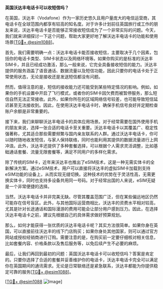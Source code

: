 **英国沃达丰电话卡可以收短信吗？**

在英国，沃达丰（Vodafone）作为一家历史悠久且用户量庞大的电信运营商，其电话卡在全球范围内都享有较高的知名度。对于许多计划前往英国旅行或工作的朋友来说，沃达丰电话卡是否能够正常接收短信成为了一个非常实际的问题。今天，我们就来详细探讨一下这个问题，帮助大家更好地了解沃达丰电话卡的功能和使用场景[[TG💪+ @esim1088](https://t.me/s/esim1088)]。

首先，我们需要明确一点：沃达丰电话卡能否接收短信，主要取决于几个因素，包括你的电话卡类型、SIM卡状态以及网络环境等。如果你购买的是标准的沃达丰SIM卡，并且已经成功激活，那么一般来说，它完全具备接收短信的能力。沃达丰提供的服务涵盖了语音通话、数据流量以及短信功能，因此只要你的电话卡处于正常使用状态，无论是接收还是发送短信都没有问题。

然而，值得注意的是，短信的接收能力还可能受到某些特定情况的影响。例如，如果你的手机设置中开启了飞行模式，或者你的SIM卡因欠费而被暂停服务，那么短信自然无法正常接收。此外，如果你所在的区域网络信号较差，也可能导致短信延迟甚至无法接收到。因此，在使用沃达丰电话卡时，确保手机信号良好并定期检查账户余额是非常重要的。

接下来，我们来聊聊沃达丰电话卡的具体应用场景。对于经常需要在国外使用手机的朋友来说，选择一张合适的电话卡至关重要。沃达丰电话卡以其覆盖广、稳定性强著称，尤其适合那些需要频繁与国内亲友联系的人群。通过沃达丰电话卡，你可以随时随地收发短信，与家人保持联络，同时也能利用其提供的数据流量进行上网冲浪。此外，沃达丰还提供了多种套餐选择，可以根据个人需求灵活调整，比如基础通话套餐、流量无限套餐等，满足不同用户的多样化需求。

除了传统的SIM卡，近年来沃达丰也推出了eSIM技术，这是一种无需实体卡的全新解决方案。通过eSIM技术，用户可以直接将沃达丰的虚拟SIM卡加载到支持eSIM功能的设备上，从而实现无缝切换。这种技术的优势在于灵活性高，无需更换实体卡，同时也支持多设备共用同一号码。对于经常出国的人来说，eSIM无疑是一个非常便捷的选择。

当然，沃达丰电话卡并非完美无缺。尽管其覆盖范围广泛，但在某些偏远地区仍然可能存在信号盲区。此外，与其他国际运营商相比，沃达丰的资费水平相对较高，尤其是针对长途通话和国际漫游的费用可能会让部分用户感到压力。因此，在选择沃达丰电话卡之前，建议先根据自己的具体需求做好预算规划。

那么，如何才能获得一张优质的沃达丰电话卡呢？其实方法很简单。如果你身在英国，可以直接前往沃达丰的线下门店购买；如果你身处其他国家，则可以通过官方网站或授权经销商进行订购。需要注意的是，在购买前一定要仔细核对相关信息，比如套餐内容、价格条款以及售后服务等，以免后续产生不必要的麻烦。

最后，让我们再回到最初的问题：英国沃达丰电话卡可以收短信吗？答案是肯定的。只要你选择了合适的套餐并妥善维护你的电话卡，沃达丰电话卡完全可以满足你在英国期间的通讯需求。无论是日常联络还是紧急联系，沃达丰都能为你提供稳定可靠的服务[[TG💪+ @esim1088](https://t.me/s/esim1088)]。

[[TG💪+ @esim1088](https://t.me/s/esim1088) ![Image](https://i.postimg.cc/4NQfJmqS/Snipaste-2025-05-13-00-14-12.png)]